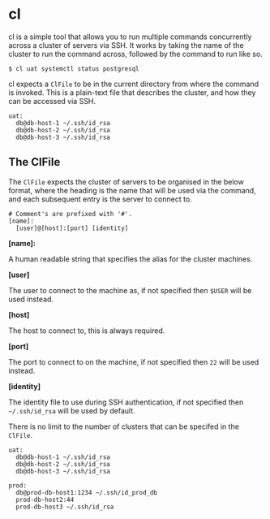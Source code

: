 # cl

cl is a simple tool that allows you to run multiple commands concurrently
across a cluster of servers via SSH. It works by taking the name of the cluster
to run the command across, followed by the command to run like so.

    $ cl uat systemctl status postgresql

cl expects a `ClFile` to be in the current directory from where the
command is invoked. This is a plain-text file that describes the cluster, and
how they can be accessed via SSH.

    uat:
      db@db-host-1 ~/.ssh/id_rsa
      db@db-host-2 ~/.ssh/id_rsa
      db@db-host-3 ~/.ssh/id_rsa

## The ClFile

The `ClFile` expects the cluster of servers to be organised in the below format,
where the heading is the name that will be used via the command, and each
subsequent entry is the server to connect to.

    # Comment's are prefixed with '#'.
    [name]:
      [user]@[host]:[port] [identity]

**[name]:**

A human readable string that specifies the alias for the cluster machines.


**[user]**

The user to connect to the machine as, if not specified then `$USER` will be
used instead.

**[host]**

The host to connect to, this is always required.

**[port]**

The port to connect to on the machine, if not specified then `22` will be used
instead.

**[identity]**

The identity file to use during SSH authentication, if not specified then
`~/.ssh/id_rsa` will be used by default.

There is no limit to the number of clusters that can be specifed in the `ClFile`.

    uat:
      db@db-host-1 ~/.ssh/id_rsa
      db@db-host-2 ~/.ssh/id_rsa
      db@db-host-3 ~/.ssh/id_rsa
    
    prod:
      db@prod-db-host1:1234 ~/.ssh/id_prod_db
      prod-db-host2:44
      prod-db-host3 ~/.ssh/id_rsa
